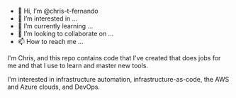 - 👋 Hi, I’m @chris-t-fernando
- 👀 I’m interested in ...
- 🌱 I’m currently learning ...
- 💞️ I’m looking to collaborate on ...
- 📫 How to reach me ...

<!---
chris-t-fernando/chris-t-fernando is a ✨ special ✨ repository because its `README.md` (this file) appears on your GitHub profile.
You can click the Preview link to take a look at your changes.
--->

I'm Chris, and this repo contains code that I've created that does jobs for me and that I use to learn and master new tools.

I'm interested in infrastructure automation, infrastructure-as-code, the AWS and Azure clouds, and DevOps.
